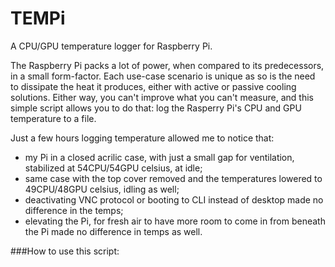 # TEMPi
A CPU/GPU temperature logger for Raspberry Pi.

The Raspberry Pi packs a lot of power, when compared to its predecessors, in a small form-factor. Each use-case scenario is unique as so is the need to dissipate the heat it produces, either with active or passive cooling solutions. Either way, you can't improve what you can't measure, and this simple script allows you to do that: log the Rasperry Pi's CPU and GPU temperature to a file.

Just a few hours logging temperature allowed me to notice that:
- my Pi in a closed acrilic case, with just a small gap for ventilation, stabilized at 54CPU/54GPU celsius, at idle;
- same case with the top cover removed and the temperatures lowered to 49CPU/48GPU celsius, idling as well;
- deactivating VNC protocol or booting to CLI instead of desktop made no difference in the temps;
- elevating the Pi, for fresh air to have more room to come in from beneath the Pi made no difference in temps as well.

###How to use this script:

